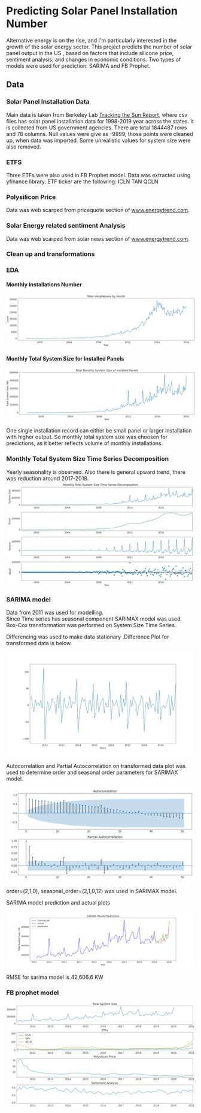 # Predicting Solar Panel Installation Number
Alternative energy is on the rise, and I'm particularly interested in the growth of the solar energy sector. This project predicts the number of solar panel output in the US , based on factors that include silicone price, sentiment analysis, and changes in economic conditions. Two types of models were used for prediction: SARIMA and FB Prophet.

## Data
### Solar Panel Installation Data
Main data is taken from Berkeley Lab [Tracking the Sun Report](https://emp.lbl.gov/tracking-the-sun), where csv files has solar panel installation data for 1998-2019 year across the  states. It is collected from US government agencies. There are total 1844487 rows and 78 columns. 
Null values were give as -9999, those points were cleaned up, when data was imported. Some unrealistic values for system size were also removed. 

### ETFS
Three ETFs were also used in FB Prophet model. Data was extracted using yfinance library. ETF ticker are the following:
ICLN
TAN
QCLN

### Polysilicon Price
Data was web scarped from pricequote section of www.energytrend.com. 

### Solar Energy related sentiment Analysis

Data was web scarped from solar news section of www.energytrend.com. 

### Clean up and transformations


### EDA

#### Monthly Installations Number
<img src="images/counts.png" border="0">

#### Monthly Total System Size for Installed Panels
<img src="images/kw_output.png" border="0">

One single installation record can either be small panel or larger installation with higher output. So monthly total system size was choosen for predictions, as it better reflects volume of monthly installations.

### Monthly Total System Size Time Series Decomposition

Yearly seasonality is observed. Also there is general upward trend, there was reduction around 2017-2018. 
<img src="images/kw_decompose.png" border="0">

### SARIMA model

Data from 2011 was used for modelling.  
Since Time series has seasonal component SARIMAX model was used. Box-Cox transformation was performed on System Size Time Series. 

Differencing was used to make data stationary .Difference Plot for transformed data is below. 

<img src="images/diff_box_plot.png" border="0">

Autocorrelation and Partial Autocorrelation on transformed data plot was used to determine order and seasonal order parameters for SARIMAX model. 

<img src="images/acf_pacf_box_plot.png" border="0">

order=(2,1,0), seasonal_order=(2,1,0,12) was used in SARIMAX model. 

SARIMA model prediction and actual plots

<img src="images/sarima_prediction.png" border="0"> 

RMSE for sarima model is 42,606.6 KW

### FB prophet model

<img src="images/six_time_series.png" border="0"> 